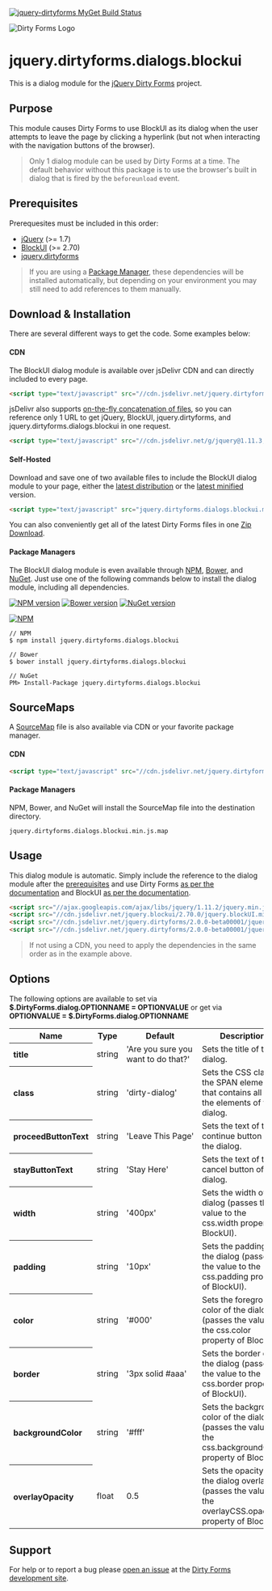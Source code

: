 [![jquery-dirtyforms MyGet Build Status](https://www.myget.org/BuildSource/Badge/jquery-dirtyforms?identifier=193d9dab-a526-484e-8062-9a960322f246)](https://www.myget.org/)

![Dirty Forms Logo](https://raw.githubusercontent.com/snikch/jquery.dirtyforms/master/branding/dirty-forms-logo.png)

# jquery.dirtyforms.dialogs.blockui

This is a dialog module for the [jQuery Dirty Forms](https://github.com/snikch/jquery.dirtyforms) project.

## Purpose

This module causes Dirty Forms to use BlockUI as its dialog when the user attempts to leave the page by clicking a hyperlink (but not when interacting with the navigation buttons of the browser).

> Only 1 dialog module can be used by Dirty Forms at a time. The default behavior without this package is to use the browser's built in dialog that is fired by the `beforeunload` event.

## Prerequisites

Prerequesites must be included in this order:

- [jQuery](http://jquery.com) (>= 1.7)
- [BlockUI](http://malsup.com/jquery/block/) (>= 2.70)
- [jquery.dirtyforms](https://github.com/snikch/jquery.dirtyforms)

> If you are using a [Package Manager](#package-managers), these dependencies will be installed automatically, but depending on your environment you may still need to add references to them manually.

## Download & Installation
There are several different ways to get the code. Some examples below:

#### CDN
The BlockUI dialog module is available over jsDelivr CDN and can directly included to every page.
```HTML
<script type="text/javascript" src="//cdn.jsdelivr.net/jquery.dirtyforms/2.0.0-beta00001/jquery.dirtyforms.dialogs.blockui.min.js"></script>
```

jsDelivr also supports [on-the-fly concatenation of files](https://github.com/jsdelivr/jsdelivr#load-multiple-files-with-single-http-request), so you can reference only 1 URL to get jQuery, BlockUI, jquery.dirtyforms, and jquery.dirtyforms.dialogs.blockui in one request.
```HTML
<script type="text/javascript" src="//cdn.jsdelivr.net/g/jquery@1.11.3,jquery.blockui@2.70.0,jquery.dirtyforms@2.0.0-beta00001(jquery.dirtyforms.min.js+jquery.dirtyforms.dialogs.blockui.min.js)"></script>
```

#### Self-Hosted
Download and save one of two available files to include the BlockUI dialog module to your page, either the [latest distribution](https://raw.githubusercontent.com/NightOwl888/jquery.dirtyforms.dialogs.blockui.dist/master/jquery.dirtyforms.dialogs.blockui.js) or the [latest minified](https://raw.githubusercontent.com/NightOwl888/jquery.dirtyforms.dialogs.blockui.dist/master/jquery.dirtyforms.dialogs.blockui.min.js) version.
```HTML
<script type="text/javascript" src="jquery.dirtyforms.dialogs.blockui.min.js"></script>
```

You can also conveniently get all of the latest Dirty Forms files in one [Zip Download](https://github.com/NightOwl888/jquery.dirtyforms.dist/archive/master.zip).

#### Package Managers
The BlockUI dialog module is even available through [NPM](http://npmjs.org), [Bower](http://bower.io), and [NuGet](https://www.nuget.org/). Just use one of the following commands below to install the dialog module, including all dependencies.

[![NPM version](https://badge.fury.io/js/jquery.dirtyforms.dialogs.blockui.svg)](http://www.npmjs.org/package/jquery.dirtyforms.dialogs.blockui)
[![Bower version](https://badge.fury.io/bo/jquery.dirtyforms.dialogs.blockui.svg)](http://bower.io/search/?q=jquery.dirtyforms.dialogs.blockui)
[![NuGet version](https://badge.fury.io/nu/jquery.dirtyforms.dialogs.blockui.svg)](https://www.nuget.org/packages/jquery.dirtyforms.dialogs.blockui/)

[![NPM](https://nodei.co/npm/jquery.dirtyforms.dialogs.blockui.png?compact=true)](https://nodei.co/npm/jquery.dirtyforms.dialogs.blockui/)
```
// NPM
$ npm install jquery.dirtyforms.dialogs.blockui

// Bower
$ bower install jquery.dirtyforms.dialogs.blockui

// NuGet
PM> Install-Package jquery.dirtyforms.dialogs.blockui
```

## SourceMaps

A [SourceMap](https://docs.google.com/document/d/1U1RGAehQwRypUTovF1KRlpiOFze0b-_2gc6fAH0KY0k/edit?hl=en_US&pli=1&pli=1) file is also available via CDN or your favorite package manager.

#### CDN

```HTML
<script type="text/javascript" src="//cdn.jsdelivr.net/jquery.dirtyforms/2.0.0-beta00001/jquery.dirtyforms.dialogs.blockui.min.js.map"></script>
```

#### Package Managers

NPM, Bower, and NuGet will install the SourceMap file into the destination directory.

```
jquery.dirtyforms.dialogs.blockui.min.js.map
```

## Usage

This dialog module is automatic. Simply include the reference to the dialog module after the [prerequisites](#prerequisites) and use Dirty Forms [as per the documentation](https://github.com/snikch/jquery.dirtyforms#usage) and BlockUI [as per the documentation](http://malsup.com/jquery/block/).

```HTML
<script src="//ajax.googleapis.com/ajax/libs/jquery/1.11.2/jquery.min.js" type="text/javascript"></script>
<script src="//cdn.jsdelivr.net/jquery.blockui/2.70.0/jquery.blockUI.min.js" type="text/javascript"></script>
<script src="//cdn.jsdelivr.net/jquery.dirtyforms/2.0.0-beta00001/jquery.dirtyforms.min.js" type="text/javascript"></script>
<script src="//cdn.jsdelivr.net/jquery.dirtyforms/2.0.0-beta00001/jquery.dirtyforms.dialogs.blockui.min.js" type="text/javascript"></script>
```

> If not using a CDN, you need to apply the dependencies in the same order as in the example above.

## Options

The following options are available to set via **$.DirtyForms.dialog.OPTIONNAME = OPTIONVALUE** or get via **OPTIONVALUE = $.DirtyForms.dialog.OPTIONNAME**

<table>
	<tr>
		<th>Name</th>
		<th>Type</th>
		<th>Default</th>
		<th>Description</th>
	</tr>
	<tr>
		<th align="left">title</th>
		<td>string</td>
		<td>'Are you sure you want to do that?'</td>
		<td>Sets the title of the dialog.</td>
	</tr>
	<tr>
		<th align="left">class</th>
		<td>string</td>
		<td nowrap="nowrap">'dirty-dialog'</td>
		<td>Sets the CSS class of the SPAN element that contains all of the elements of the dialog.</td>
	</tr>
	<tr>
		<th align="left">proceedButtonText</th>
		<td>string</td>
		<td nowrap="nowrap">'Leave This Page'</td>
		<td>Sets the text of the continue button of the dialog.</td>
	</tr>
	<tr>
		<th align="left">stayButtonText</th>
		<td>string</td>
		<td nowrap="nowrap">'Stay Here'</td>
		<td>Sets the text of the cancel button of the dialog.</td>
	</tr>
	<tr>
		<th align="left">width</th>
		<td>string</td>
		<td nowrap="nowrap">'400px'</td>
		<td>Sets the width of the dialog (passes the value to the css.width property of BlockUI).</td>
	</tr>
	<tr>
		<th align="left">padding</th>
		<td>string</td>
		<td nowrap="nowrap">'10px'</td>
		<td>Sets the padding of the dialog (passes the value to the css.padding property of BlockUI).</td>
	</tr>
	<tr>
		<th align="left">color</th>
		<td>string</td>
		<td nowrap="nowrap">'#000'</td>
		<td>Sets the foreground color of the dialog (passes the value to the css.color property of BlockUI).</td>
	</tr>
	<tr>
		<th align="left">border</th>
		<td>string</td>
		<td nowrap="nowrap">'3px solid #aaa'</td>
		<td>Sets the border of the dialog (passes the value to the css.border property of BlockUI).</td>
	</tr>
	<tr>
		<th align="left">backgroundColor</th>
		<td>string</td>
		<td nowrap="nowrap">'#fff'</td>
		<td>Sets the background color of the dialog (passes the value to the css.backgroundColor property of BlockUI).</td>
	</tr>
	<tr>
		<th align="left">overlayOpacity</th>
		<td>float</td>
		<td nowrap="nowrap">0.5</td>
		<td>Sets the opacity of the dialog overlay (passes the value to the overlayCSS.opacity property of BlockUI).</td>
	</tr>
</table>


## Support

For help or to report a bug please [open an issue](https://github.com/snikch/jquery.dirtyforms/issues/new) at the [Dirty Forms development site](https://github.com/snikch/jquery.dirtyforms/).